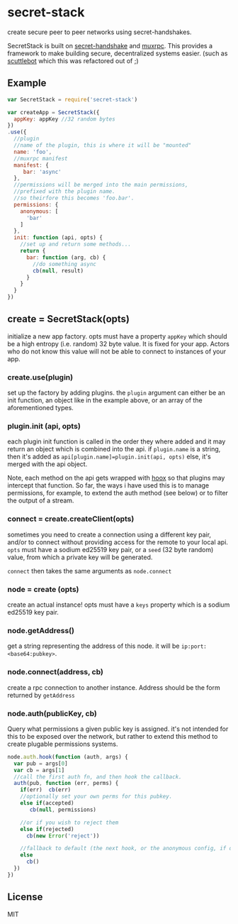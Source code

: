 # secret-stack

create secure peer to peer networks using secret-handshakes.

SecretStack is built on [secret-handshake](https://github.com/dominictarr/secret-handshake)
and [muxrpc](https://github.com/ssbc/muxrpc). This provides a framework
to make building secure, decentralized systems easier.
(such as [scuttlebot](https://github.com/ssbc/scuttlebot) which this was refactored out of ;)

## Example

``` js
var SecretStack = require('secret-stack')

var createApp = SecretStack({
  appKey: appKey //32 random bytes
})
.use({
  //plugin
  //name of the plugin, this is where it will be "mounted"
  name: 'foo',
  //muxrpc manifest
  manifest: {
     bar: 'async'
  },
  //permissions will be merged into the main permissions,
  //prefixed with the plugin name.
  //so theirfore this becomes 'foo.bar'.
  permissions: {
    anonymous: [
      'bar'
    ]
  },
  init: function (api, opts) {
    //set up and return some methods...
    return {
      bar: function (arg, cb) {
        //do something async
        cb(null, result)
      }
    }
  }
})
```

## create = SecretStack(opts)

initialize a new app factory.
opts must have a property `appKey` which should
be a high entropy (i.e. random) 32 byte value.
It is fixed for your app. Actors who do not know this value
will not be able to connect to instances of your app.

### create.use(plugin)

set up the factory by adding plugins. the `plugin` argument can either be an init function, an object like in the example above, or an array of the aforementioned types.

### plugin.init (api, opts)

each plugin init function is called in the order they where
added and it may return an object which is combined into the api.
if `plugin.name` is a string, then it's added as `api[plugin.name]=plugin.init(api, opts)`
else, it's merged with the api object.

Note, each method on the api gets wrapped with [hoox](https://github.com/dominictarr/hoox)
so that plugins may intercept that function.
So far, the ways i have used this is to manage permissions,
for example, to extend the auth method (see below) or to filter
the output of a stream.

### connect = create.createClient(opts)

sometimes you need to create a connection using a different key pair,
and/or to connect without providing access for the remote to your local api.
`opts` must have a sodium ed25519 key pair, or a `seed` (32 byte random)
value, from which a private key will be generated.

`connect` then takes the same arguments as `node.connect`

### node = create (opts)

create an actual instance! opts must have a `keys` property
which is a sodium ed25519 key pair.

### node.getAddress()

get a string representing the address of this node.
it will be `ip:port:<base64:pubkey>`.

### node.connect(address, cb)

create a rpc connection to another instance.
Address should be the form returned by `getAddress`

### node.auth(publicKey, cb)

Query what permissions a given public key is assigned.
it's not intended for this to be exposed over the network,
but rather to extend this method to create plugable permissions systems.

``` js
node.auth.hook(function (auth, args) {
  var pub = args[0]
  var cb = args[1]
  //call the first auth fn, and then hook the callback.
  auth(pub, function (err, perms) {
    if(err)  cb(err)
    //optionally set your own perms for this pubkey.
    else if(accepted)
       cb(null, permissions)

    //or if you wish to reject them
    else if(rejected)
      cb(new Error('reject'))

    //fallback to default (the next hook, or the anonymous config, if defined)
    else
      cb()
  })
})
```

## License

MIT
